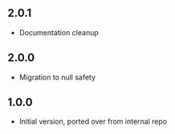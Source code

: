 ## 2.0.1
- Documentation cleanup

## 2.0.0
- Migration to null safety

## 1.0.0
- Initial version, ported over from internal repo
